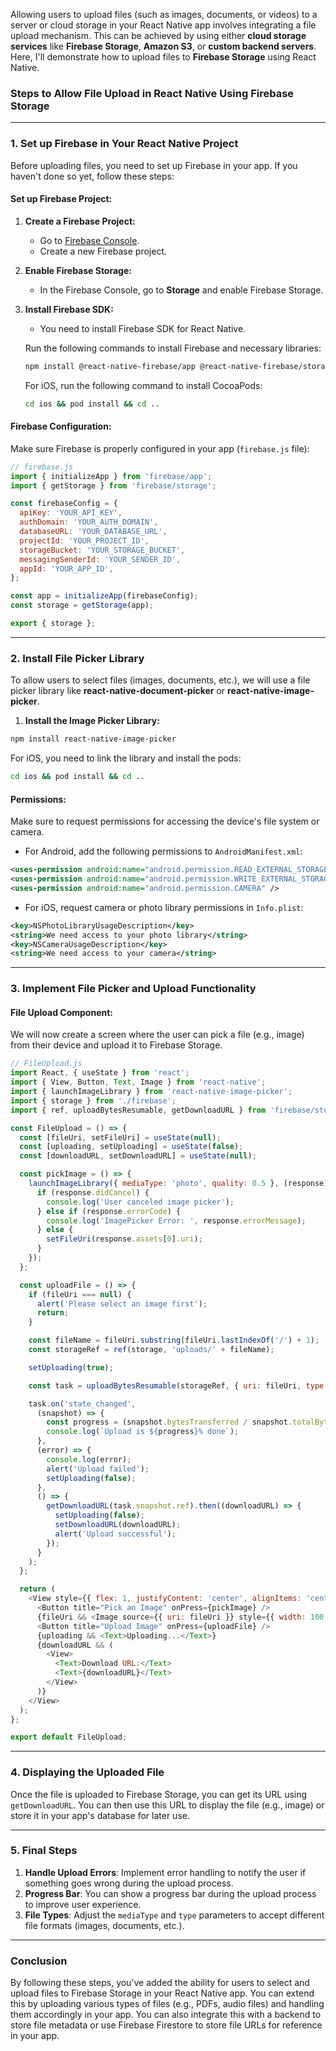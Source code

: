 Allowing users to upload files (such as images, documents, or videos) to a server or cloud storage in your React Native app involves integrating a file upload mechanism. This can be achieved by using either **cloud storage services** like **Firebase Storage**, **Amazon S3**, or **custom backend servers**. Here, I'll demonstrate how to upload files to **Firebase Storage** using React Native.

### Steps to Allow File Upload in React Native Using Firebase Storage

---

### **1. Set up Firebase in Your React Native Project**

Before uploading files, you need to set up Firebase in your app. If you haven't done so yet, follow these steps:

#### **Set up Firebase Project:**

1. **Create a Firebase Project:**
   - Go to [Firebase Console](https://console.firebase.google.com/).
   - Create a new Firebase project.

2. **Enable Firebase Storage:**
   - In the Firebase Console, go to **Storage** and enable Firebase Storage.

3. **Install Firebase SDK:**
   - You need to install Firebase SDK for React Native.
   
   Run the following commands to install Firebase and necessary libraries:

   ```bash
   npm install @react-native-firebase/app @react-native-firebase/storage
   ```

   For iOS, run the following command to install CocoaPods:

   ```bash
   cd ios && pod install && cd ..
   ```

#### **Firebase Configuration:**

Make sure Firebase is properly configured in your app (`firebase.js` file):

```javascript
// firebase.js
import { initializeApp } from 'firebase/app';
import { getStorage } from 'firebase/storage';

const firebaseConfig = {
  apiKey: 'YOUR_API_KEY',
  authDomain: 'YOUR_AUTH_DOMAIN',
  databaseURL: 'YOUR_DATABASE_URL',
  projectId: 'YOUR_PROJECT_ID',
  storageBucket: 'YOUR_STORAGE_BUCKET',
  messagingSenderId: 'YOUR_SENDER_ID',
  appId: 'YOUR_APP_ID',
};

const app = initializeApp(firebaseConfig);
const storage = getStorage(app);

export { storage };
```

---

### **2. Install File Picker Library**

To allow users to select files (images, documents, etc.), we will use a file picker library like **react-native-document-picker** or **react-native-image-picker**.

1. **Install the Image Picker Library:**

```bash
npm install react-native-image-picker
```

For iOS, you need to link the library and install the pods:

```bash
cd ios && pod install && cd ..
```

#### **Permissions:**
Make sure to request permissions for accessing the device's file system or camera.

- For Android, add the following permissions to `AndroidManifest.xml`:

```xml
<uses-permission android:name="android.permission.READ_EXTERNAL_STORAGE" />
<uses-permission android:name="android.permission.WRITE_EXTERNAL_STORAGE" />
<uses-permission android:name="android.permission.CAMERA" />
```

- For iOS, request camera or photo library permissions in `Info.plist`:

```xml
<key>NSPhotoLibraryUsageDescription</key>
<string>We need access to your photo library</string>
<key>NSCameraUsageDescription</key>
<string>We need access to your camera</string>
```

---

### **3. Implement File Picker and Upload Functionality**

#### **File Upload Component:**

We will now create a screen where the user can pick a file (e.g., image) from their device and upload it to Firebase Storage.

```javascript
// FileUpload.js
import React, { useState } from 'react';
import { View, Button, Text, Image } from 'react-native';
import { launchImageLibrary } from 'react-native-image-picker';
import { storage } from './firebase';
import { ref, uploadBytesResumable, getDownloadURL } from 'firebase/storage';

const FileUpload = () => {
  const [fileUri, setFileUri] = useState(null);
  const [uploading, setUploading] = useState(false);
  const [downloadURL, setDownloadURL] = useState(null);

  const pickImage = () => {
    launchImageLibrary({ mediaType: 'photo', quality: 0.5 }, (response) => {
      if (response.didCancel) {
        console.log('User canceled image picker');
      } else if (response.errorCode) {
        console.log('ImagePicker Error: ', response.errorMessage);
      } else {
        setFileUri(response.assets[0].uri);
      }
    });
  };

  const uploadFile = () => {
    if (fileUri === null) {
      alert('Please select an image first');
      return;
    }

    const fileName = fileUri.substring(fileUri.lastIndexOf('/') + 1);
    const storageRef = ref(storage, 'uploads/' + fileName);

    setUploading(true);

    const task = uploadBytesResumable(storageRef, { uri: fileUri, type: 'image/jpeg' });

    task.on('state_changed', 
      (snapshot) => {
        const progress = (snapshot.bytesTransferred / snapshot.totalBytes) * 100;
        console.log(`Upload is ${progress}% done`);
      }, 
      (error) => {
        console.log(error);
        alert('Upload failed');
        setUploading(false);
      }, 
      () => {
        getDownloadURL(task.snapshot.ref).then((downloadURL) => {
          setUploading(false);
          setDownloadURL(downloadURL);
          alert('Upload successful');
        });
      }
    );
  };

  return (
    <View style={{ flex: 1, justifyContent: 'center', alignItems: 'center' }}>
      <Button title="Pick an Image" onPress={pickImage} />
      {fileUri && <Image source={{ uri: fileUri }} style={{ width: 100, height: 100, margin: 10 }} />}
      <Button title="Upload Image" onPress={uploadFile} />
      {uploading && <Text>Uploading...</Text>}
      {downloadURL && (
        <View>
          <Text>Download URL:</Text>
          <Text>{downloadURL}</Text>
        </View>
      )}
    </View>
  );
};

export default FileUpload;
```

---

### **4. Displaying the Uploaded File**

Once the file is uploaded to Firebase Storage, you can get its URL using `getDownloadURL`. You can then use this URL to display the file (e.g., image) or store it in your app's database for later use.

---

### **5. Final Steps**

1. **Handle Upload Errors**: Implement error handling to notify the user if something goes wrong during the upload process.
2. **Progress Bar**: You can show a progress bar during the upload process to improve user experience.
3. **File Types**: Adjust the `mediaType` and `type` parameters to accept different file formats (images, documents, etc.).

---

### **Conclusion**

By following these steps, you’ve added the ability for users to select and upload files to Firebase Storage in your React Native app. You can extend this by uploading various types of files (e.g., PDFs, audio files) and handling them accordingly in your app. You can also integrate this with a backend to store file metadata or use Firebase Firestore to store file URLs for reference in your app.